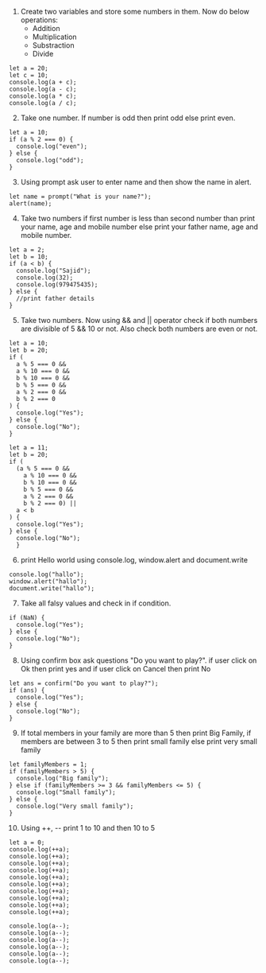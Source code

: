1. Create two variables and store some numbers in them. Now do below operations:
   - Addition
   - Multiplication
   - Substraction
   - Divide

```
let a = 20;
let c = 10;
console.log(a + c);
console.log(a - c);
console.log(a * c);
console.log(a / c);

```

2. Take one number. If number is odd then print odd else print even.

```
let a = 10;
if (a % 2 === 0) {
  console.log("even");
} else {
  console.log("odd");
}
```

3. Using prompt ask user to enter name and then show the name in alert.

```
let name = prompt("What is your name?");
alert(name);
```

4. Take two numbers if first number is less than second number than print your name, age and mobile number else print your father name, age and mobile number.

```
let a = 2;
let b = 10;
if (a < b) {
  console.log("Sajid");
  console.log(32);
  console.log(979475435);
} else {
  //print father details
}
```

5. Take two numbers. Now using && and || operator check if both numbers are divisible of 5 && 10 or not. Also check both numbers are even or not.

```
let a = 10;
let b = 20;
if (
  a % 5 === 0 &&
  a % 10 === 0 &&
  b % 10 === 0 &&
  b % 5 === 0 &&
  a % 2 === 0 &&
  b % 2 === 0
) {
  console.log("Yes");
} else {
  console.log("No");
}
```

```
let a = 11;
let b = 20;
if (
  (a % 5 === 0 &&
    a % 10 === 0 &&
    b % 10 === 0 &&
    b % 5 === 0 &&
    a % 2 === 0 &&
    b % 2 === 0) ||
  a < b
) {
  console.log("Yes");
} else {
  console.log("No");
  }
```

6. print Hello world using console.log, window.alert and document.write

```
console.log("hallo");
window.alert("hallo");
document.write("hallo");
```

7. Take all falsy values and check in if condition.

```
if (NaN) {
  console.log("Yes");
} else {
  console.log("No");
}
```

8. Using confirm box ask questions "Do you want to play?". if user click on Ok then print yes and if user click on Cancel then print No

```
let ans = confirm("Do you want to play?");
if (ans) {
  console.log("Yes");
} else {
  console.log("No");
}

```

9. If total members in your family are more than 5 then print Big Family, if members are between 3 to 5 then print small family else print very small family

```
let familyMembers = 1;
if (familyMembers > 5) {
  console.log("Big family");
} else if (familyMembers >= 3 && familyMembers <= 5) {
  console.log("Small family");
} else {
  console.log("Very small family");
}
```

10. Using ++, -- print 1 to 10 and then 10 to 5

```
let a = 0;
console.log(++a);
console.log(++a);
console.log(++a);
console.log(++a);
console.log(++a);
console.log(++a);
console.log(++a);
console.log(++a);
console.log(++a);
console.log(++a);

console.log(a--);
console.log(a--);
console.log(a--);
console.log(a--);
console.log(a--);
console.log(a--);

```
